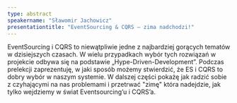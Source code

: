 ```yaml
---
type: abstract
speakername: "Sławomir Jachowicz"
presentationtitle: "EventSourcing & CQRS – zima nadchodzi!"
---
```

EventSourcing i CQRS to niewątpliwie jedne z najbardziej gorących tematów w dzisiejszych czasach. W wielu przypadkach wybór tych rozwiązań w projekcie odbywa się na podstawie „Hype-Driven-Development”. Podczas prelekcji zaprezentuję, w jaki sposób możemy stwierdzić, że ES i CQRS to dobry wybór w naszym systemie. W dalszej części pokażę jak radzić sobie z czyhającymi na nas problemami i przetrwać "zimę" która nadejdzie, jak tylko wejdziemy w świat Eventsourcing’u i CQRS’a.
